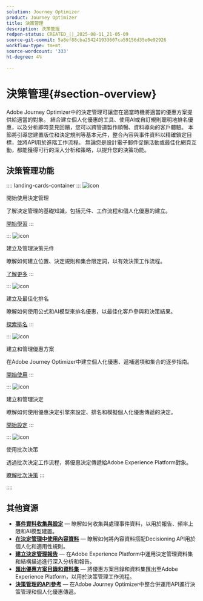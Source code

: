 ```yaml
---
solution: Journey Optimizer
product: Journey Optimizer
title: 決策管理
description: 決策管理
redpen-status: CREATED_||_2025-08-11_21-05-09
source-git-commit: 5a8ef88cba254241933607ca59156d35e0e92926
workflow-type: tm+mt
source-wordcount: '333'
ht-degree: 4%

---
```



# 決策管理{#section-overview}

Adobe Journey Optimizer中的決定管理可讓您在適當時機將適當的優惠方案提供給適當的對象。 結合建立個人化優惠的工具、使用AI或自訂規則聰明地排名優惠，以及分析即時意見回饋，您可以跨管道製作順暢、資料導向的客戶體驗。 本節將引導您建置版位和決定規則等基本元件，整合內容與事件資料以精確鎖定目標，並將API用於進階工作流程。 無論您是設計電子郵件促銷活動或最佳化網頁互動，都能獲得可行的深入分析和策略，以提升您的決策功能。

## 決策管理功能

:::: landing-cards-container
:::
![icon](https://cdn.experienceleague.adobe.com/icons/circle-play.svg)

開始使用決定管理

了解決定管理的基礎知識，包括元件、工作流程和個人化優惠的建立。

[開始學習](get-started-decision-landing-page.md)
:::

:::
![icon](https://cdn.experienceleague.adobe.com/icons/puzzle-piece.svg)

建立及管理決策元件

瞭解如何建立位置、決定規則和集合限定詞，以有效決策工作流程。

[了解更多](create-components-landing-page.md)
:::

:::
![icon](https://cdn.experienceleague.adobe.com/icons/bullseye.svg)

建立及最佳化排名

瞭解如何使用公式和AI模型來排名優惠，以最佳化客戶參與和決策結果。

[探索排名](rankings-landing-page.md)
:::

:::
![icon](https://cdn.experienceleague.adobe.com/icons/list-check.svg)

建立和管理優惠方案

在Adobe Journey Optimizer中建立個人化優惠、遞補選項和集合的逐步指南。

[開始使用](managing-offers-in-the-offer-library-landing-page.md)
:::

:::
![icon](https://cdn.experienceleague.adobe.com/icons/gear.svg)

建立和管理決定

瞭解如何使用優惠決定引擎來設定、排名和模擬個人化優惠傳遞的決定。

[開始設定](create-manage-activities-landing-page.md)
:::

:::
![icon](https://cdn.experienceleague.adobe.com/icons/screwdriver-wrench.svg)

使用批次決策

透過批次決定工作流程，將優惠決定傳遞給Adobe Experience Platform對象。

[瞭解批次決策](../using/offers/batch-delivery.md)
:::

::::


## 其他資源

- **[事件資料收集與設定](collect-event-data-landing-page.md)** — 瞭解如何收集與處理事件資料，以用於報告、頻率上限和AI模型建置。
- **[在決定管理中使用內容資料](context-data-landing-page.md)** — 瞭解如何將內容資料搭配Decisioning API用於個人化和適用性規則。
- **[建立決定管理報告](create-reports-landing-page.md)** — 在Adobe Experience Platform中運用決定管理資料集和結構描述進行深入分析和報告。
- **[匯出優惠方案目錄和資料集](export-catalog-landing-page.md)** — 將優惠方案目錄和資料集匯出至Adobe Experience Platform，以用於決策管理工作流程。
- **[決策管理的API參考](api-reference-landing-page.md)** — 在Adobe Journey Optimizer中整合併運用API進行決策管理和個人化優惠傳遞。
